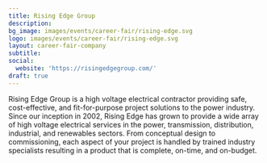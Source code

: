 ```yaml
---
title: Rising Edge Group
description: 
bg_image: images/events/career-fair/rising-edge.svg
logo: images/events/career-fair/rising-edge.svg
layout: career-fair-company
subtitle: 
social:
  website: 'https://risingedgegroup.com/'
draft: true
---
```

Rising Edge Group is a high voltage electrical contractor providing safe, cost-effective, and fit-for-purpose project solutions to the power industry. Since our inception in 2002, Rising Edge has grown to provide a wide array of high voltage electrical services in the power, transmission, distribution, industrial, and renewables sectors. From conceptual design to commissioning, each aspect of your project is handled by trained industry specialists resulting in a product that is complete, on-time, and on-budget.